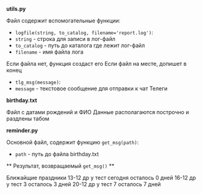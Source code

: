 **utils.py**

Файл содержит вспомогательные функции:
 - `logfile(string, to_catalog, filename='report.log')`:
  - `string` - строка для записи в лог-файл
  - `to_catalog` - путь до каталога где лежит лог-файл
  - `filename` - имя файла лога

Если файла нет, функция создаст его
Если файл на месте, допишет в конец

 - `tlg_msg(message)`:
  - `message` - текстовое сообщение для отправки к чат Телеги

**birthday.txt**

Файл с датами рождений и ФИО
Данные располагаются построчно и раздлены табом

**reminder.py**

Основной файл, содержит функцию `get_msg(path)`:
 - `path` - путь до файла birthday.txt

** Результат, возвращаемый `get_msg()` **

Ближайщие праздники
13-12 др у тест сегодня осталось 0 дней
16-12 др у тест 3 осталось 3 дней
20-12 др у тест 7 осталось 7 дней

